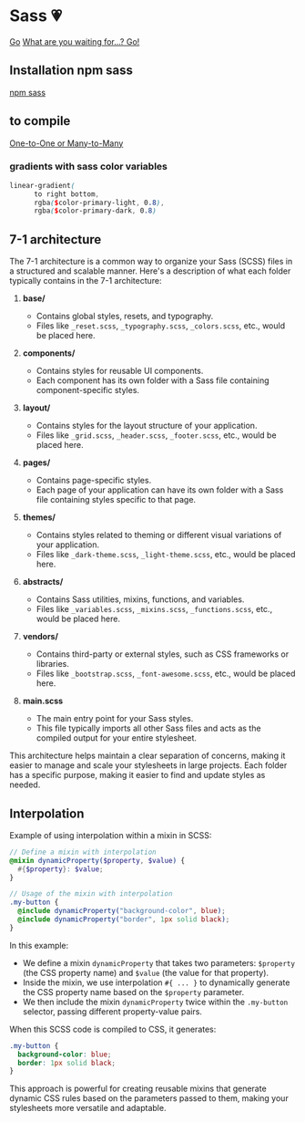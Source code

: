 # Sass 💗

[ Go](https://sass-lang.com/documentation/)
[What are you waiting for...? Go!](https://sass-lang.com/guide)

## Installation npm sass

[npm sass](https://www.npmjs.com/package/sass)

## to compile

[One-to-One or Many-to-Many](https://sass-lang.com/documentation/cli/dart-sass/)

### gradients with sass color variables

```scss
linear-gradient(
      to right bottom,
      rgba($color-primary-light, 0.8),
      rgba($color-primary-dark, 0.8)
```

## 7-1 architecture

The 7-1 architecture is a common way to organize your Sass (SCSS) files in a structured and scalable manner. Here's a description of what each folder typically contains in the 7-1 architecture:

1. **base/**

   - Contains global styles, resets, and typography.
   - Files like `_reset.scss`, `_typography.scss`, `_colors.scss`, etc., would be placed here.

2. **components/**

   - Contains styles for reusable UI components.
   - Each component has its own folder with a Sass file containing component-specific styles.

3. **layout/**

   - Contains styles for the layout structure of your application.
   - Files like `_grid.scss`, `_header.scss`, `_footer.scss`, etc., would be placed here.

4. **pages/**

   - Contains page-specific styles.
   - Each page of your application can have its own folder with a Sass file containing styles specific to that page.

5. **themes/**

   - Contains styles related to theming or different visual variations of your application.
   - Files like `_dark-theme.scss`, `_light-theme.scss`, etc., would be placed here.

6. **abstracts/**

   - Contains Sass utilities, mixins, functions, and variables.
   - Files like `_variables.scss`, `_mixins.scss`, `_functions.scss`, etc., would be placed here.

7. **vendors/**

   - Contains third-party or external styles, such as CSS frameworks or libraries.
   - Files like `_bootstrap.scss`, `_font-awesome.scss`, etc., would be placed here.

8. **main.scss**
   - The main entry point for your Sass styles.
   - This file typically imports all other Sass files and acts as the compiled output for your entire stylesheet.

This architecture helps maintain a clear separation of concerns, making it easier to manage and scale your stylesheets in large projects. Each folder has a specific purpose, making it easier to find and update styles as needed.

## Interpolation

Example of using interpolation within a mixin in SCSS:

```scss
// Define a mixin with interpolation
@mixin dynamicProperty($property, $value) {
  #{$property}: $value;
}

// Usage of the mixin with interpolation
.my-button {
  @include dynamicProperty("background-color", blue);
  @include dynamicProperty("border", 1px solid black);
}
```

In this example:

- We define a mixin `dynamicProperty` that takes two parameters: `$property` (the CSS property name) and `$value` (the value for that property).
- Inside the mixin, we use interpolation `#{ ... }` to dynamically generate the CSS property name based on the `$property` parameter.
- We then include the mixin `dynamicProperty` twice within the `.my-button` selector, passing different property-value pairs.

When this SCSS code is compiled to CSS, it generates:

```css
.my-button {
  background-color: blue;
  border: 1px solid black;
}
```

This approach is powerful for creating reusable mixins that generate dynamic CSS rules based on the parameters passed to them, making your stylesheets more versatile and adaptable.
